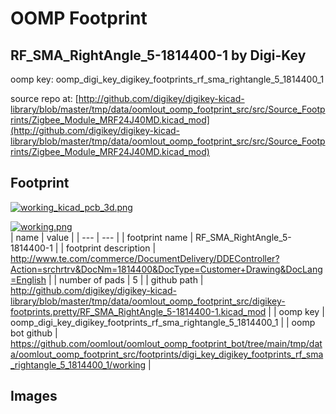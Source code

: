 # OOMP Footprint  
## RF_SMA_RightAngle_5-1814400-1  by Digi-Key  
  
oomp key: oomp_digi_key_digikey_footprints_rf_sma_rightangle_5_1814400_1  
  
source repo at: [http://github.com/digikey/digikey-kicad-library/blob/master/tmp/data/oomlout_oomp_footprint_src/src/Source_Footprints/Zigbee_Module_MRF24J40MD.kicad_mod](http://github.com/digikey/digikey-kicad-library/blob/master/tmp/data/oomlout_oomp_footprint_src/src/Source_Footprints/Zigbee_Module_MRF24J40MD.kicad_mod)  
## Footprint  
  
[![working_kicad_pcb_3d.png](working_kicad_pcb_3d_600.png)](working_kicad_pcb_3d.png)  
  
[![working.png](working_600.png)](working.png)  
| name | value | 
| --- | --- | 
| footprint name | RF_SMA_RightAngle_5-1814400-1 | 
| footprint description | http://www.te.com/commerce/DocumentDelivery/DDEController?Action=srchrtrv&DocNm=1814400&DocType=Customer+Drawing&DocLang=English | 
| number of pads | 5 | 
| github path | http://github.com/digikey/digikey-kicad-library/blob/master/tmp/data/oomlout_oomp_footprint_src/digikey-footprints.pretty/RF_SMA_RightAngle_5-1814400-1.kicad_mod | 
| oomp key | oomp_digi_key_digikey_footprints_rf_sma_rightangle_5_1814400_1 | 
| oomp bot github | https://github.com/oomlout/oomlout_oomp_footprint_bot/tree/main/tmp/data/oomlout_oomp_footprint_src/footprints/digi_key_digikey_footprints_rf_sma_rightangle_5_1814400_1/working | 
## Images  
